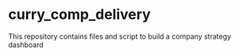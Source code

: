 # curry_comp_delivery
This repository contains files and script to build a company strategy dashboard
